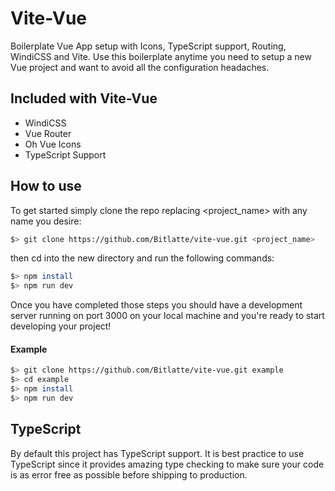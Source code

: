 # Vite-Vue
Boilerplate Vue App setup with Icons, TypeScript support, Routing,
WindiCSS and Vite. Use this boilerplate anytime you need to setup a
new Vue project and want to avoid all the configuration headaches.

## Included with Vite-Vue
- WindiCSS
- Vue Router
- Oh Vue Icons
- TypeScript Support

## How to use
To get started simply clone the repo replacing \<project_name\> with any
name you desire:

```sh
$> git clone https://github.com/Bitlatte/vite-vue.git <project_name>
```

then cd into the new directory and run the following commands:

```sh
$> npm install
$> npm run dev
```

Once you have completed those steps you should have a development server
running on port 3000 on your local machine and you're ready to start
developing your project!

#### Example
```sh
$> git clone https://github.com/Bitlatte/vite-vue.git example
$> cd example
$> npm install
$> npm run dev
```

## TypeScript
By default this project has TypeScript support. It is best practice to
use TypeScript since it provides amazing type checking to make sure
your code is as error free as possible before shipping to production.